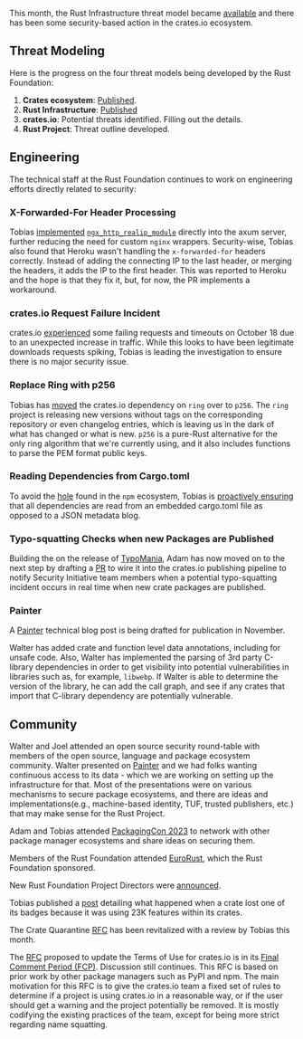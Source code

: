 This month, the Rust Infrastructure threat model became [available]() and there has been some security-based action in the crates.io ecosystem.

## Threat Modeling

Here is the progress on the four threat models being developed by the Rust Foundation:

1. **Crates ecosystem**: [Published](https://drive.google.com/file/d/1YxpJ0W5eqat2Y3ZfbdwKm_AoNhX3hIj_/).
2. **Rust Infrastructure**: [Published]()
3. **crates.io**: Potential threats identified. Filling out the details.
4. **Rust Project**: Threat outline developed.

## Engineering

The technical staff at the Rust Foundation continues to work on engineering efforts directly related to security:

### X-Forwarded-For Header Processing

Tobias [implemented](https://github.com/rust-lang/crates.io/pull/7359) [`ngx_http_realip_module`](http://nginx.org/en/docs/http/ngx_http_realip_module.html) directly into the axum server, further reducing the need for custom `nginx` wrappers. Security-wise, Tobias also found that Heroku wasn't handling the `x-forwarded-for` headers correctly. Instead of adding the connecting IP to the last header, or merging the headers, it adds the IP to the first header. This was reported to Heroku and the hope is that they fix it, but, for now, the PR implements a workaround.

### crates.io Request Failure Incident

crates.io [experienced](https://status.crates.io/incidents/fsrmr4bk8trw) some failing requests and timeouts on October 18 due to an unexpected increase in traffic. While this looks to have been legitimate downloads requests spiking, Tobias is leading the investigation to ensure there is no major security issue.

### Replace Ring with p256

Tobias has [moved](https://github.com/rust-lang/crates.io/pull/7252) the crates.io dependency on `ring` over to `p256`. The `ring` project is releasing new versions without tags on the corresponding repository or even changelog entries, which is leaving us in the dark of what has changed or what is new. `p256` is a pure-Rust alternative for the only ring algorithm that we're currently using, and it also includes functions to parse the PEM format public keys.

### Reading Dependencies from Cargo.toml

To avoid the [hole](https://blog.vlt.sh/blog/the-massive-hole-in-the-npm-ecosystem) found in the `npm` ecosystem, Tobias is [proactively ensuring](https://github.com/rust-lang/crates.io/pull/7238) that all dependencies are read from an embedded cargo.toml file as opposed to a JSON metadata blog.


### Typo-squatting Checks when new Packages are Published

Building the on the release of [TypoMania](https://github.com/rustfoundation/typomania), Adam has now moved on to the next step by drafting a [PR](https://github.com/rust-lang/crates.io/pull/7206) to wire it into the crates.io publishing pipeline to notify Security Initiative team members when a potential typo-squatting incident occurs in real time when new crate packages are published.

### Painter

A [Painter](https://github.com/rustfoundation/painter) technical blog post is being drafted for publication in November. 

Walter has added crate and function level data annotations, including for unsafe code. Also, Walter has implemented the parsing of 3rd party C-library dependencies in order to get visibility into potential vulnerabilities in libraries such as, for example, `libwebp`. If Walter is able to determine the version of the library, he can add the call graph, and see if any crates that import that C-library dependency are potentially vulnerable.

## Community

Walter and Joel attended an open source security round-table with members of the open source, language and package ecosystem community. Walter presented on [Painter](https://github.com/rustfoundation/painter) and we had folks wanting continuous access to its data - which we are working on setting up the infrastructure for that. Most of the presentations were on various mechanisms to secure package ecosystems, and there are ideas and implementations(e.g., machine-based identity, TUF, trusted publishers, etc.) that may make sense for the Rust Project.

Adam and Tobias attended [PackagingCon 2023](https://packaging-con.org/) to network with other package manager ecosystems and share ideas on securing them.

Members of the Rust Foundation attended [EuroRust](https://eurorust.eu/2023/), which the Rust Foundation sponsored. 

New Rust Foundation Project Directors were [announced](https://blog.rust-lang.org/2023/10/19/announcing-the-new-rust-project-directors.html).

Tobias published a [post](https://blog.rust-lang.org/2023/10/26/broken-badges-and-23k-keywords.html) detailing what happened when a crate lost one of its badges because it was using 23K features within its crates.

The Crate Quarantine [RFC](https://github.com/rust-lang/rfcs/pull/3464) has been revitalized with a review by Tobias this month.

The [RFC](https://github.com/rust-lang/rfcs/pull/3463) proposed to update the Terms of Use for crates.io is in its [Final Comment Period (FCP)](https://blog.rust-lang.org/2023/09/22/crates-io-usage-policy-rfc.html). Discussion still continues. This RFC is based on prior work by other package managers such as PyPI and npm. The main motivation for this RFC is to give the crates.io team a fixed set of rules to determine if a project is using crates.io in a reasonable way, or if the user should get a warning and the project potentially be removed. It is mostly codifying the existing practices of the team, except for being more strict regarding name squatting.
